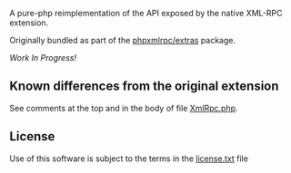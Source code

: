 A pure-php reimplementation of the API exposed by the native XML-RPC extension.

Originally bundled as part of the [phpxmlrpc/extras](https://github.com/gggeek/phpxmlrpc-extras) package.

*Work In Progress!*

Known differences from the original extension
---------------------------------------------
See comments at the top and in the body of file [XmlRpc.php](src/XmlRpc.php).

License
-------
Use of this software is subject to the terms in the [license.txt](license.txt) file
